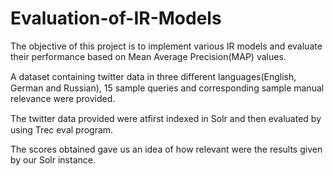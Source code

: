 # Evaluation-of-IR-Models
The objective of this project is to implement various IR models and evaluate their performance based on Mean Average Precision(MAP) values. 

A dataset containing twitter data in three diﬀerent languages(English, German and Russian), 15 sample queries and corresponding sample manual relevance were provided. 

The twitter data provided were atﬁrst indexed in Solr and then evaluated by using Trec eval program. 

The scores obtained gave us an idea of how relevant were the results given by our Solr instance.
